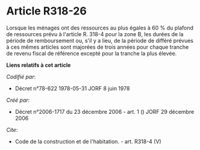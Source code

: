 # Article R318-26

Lorsque les ménages ont des ressources au plus égales à 60 % du plafond de ressources prévu à l'article R. 318-4 pour la zone
B, les durées de la période de remboursement ou, s'il y a lieu, de la période de différé prévues à ces mêmes articles sont
majorées de trois années pour chaque tranche de revenu fiscal de référence excepté pour la tranche la plus élevée.

**Liens relatifs à cet article**

_Codifié par_:

  - Décret n°78-622 1978-05-31 JORF 8 juin 1978

_Créé par_:

  - Décret n°2006-1717 du 23 décembre 2006 - art. 1 () JORF 29 décembre 2006

_Cite_:

  - Code de la construction et de l'habitation. - art. R318-4 (V)
